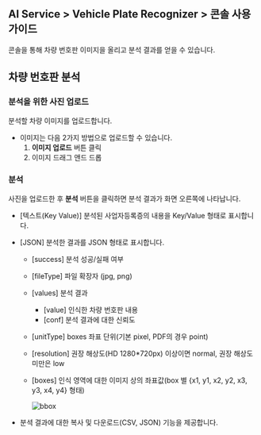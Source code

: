 ## AI Service > Vehicle Plate Recognizer > 콘솔 사용 가이드

콘솔을 통해 차량 번호판 이미지을 올리고 분석 결과를 얻을 수 있습니다.

## 차량 번호판 분석


### 분석을 위한 사진 업로드

분석할 차량 이미지를 업로드합니다.

- 이미지는 다음 2가지 방법으로 업로드할 수 있습니다.
    1. **이미지 업로드** 버튼 클릭
    2. 이미지 드래그 앤드 드롭

### 분석

사진을 업로드한 후 **분석** 버튼을 클릭하면 분석 결과가 화면 오른쪽에 나타납니다.

* [텍스트(Key Value)] 분석된 사업자등록증의 내용을 Key/Value 형태로 표시합니다.
* [JSON] 분석한 결과를 JSON 형태로 표시합니다.
    * [success] 분석 성공/실패 여부
    * [fileType] 파일 확장자 (jpg, png)
    * [values] 분석 결과
        * [value] 인식한 차량 번호판 내용
        * [conf] 분석 결과에 대한 신뢰도
    * [unitType] boxes 좌표 단위(기본 pixel, PDF의 경우 point)
    * [resolution] 권장 해상도(HD 1280*720px) 이상이면 normal, 권장 해상도 미만은 low
    * [boxes] 인식 영역에 대한 이미지 상의 좌표값(box 별 {x1, y1, x2, y2, x3, y3, x4, y4} 형태)
    
        ![bbox](http://static.toastoven.net/prod_document_ocr/bbox.png)
    
* 분셕 결과에 대한 복사 및 다운로드(CSV, JSON) 기능을 제공합니다. 